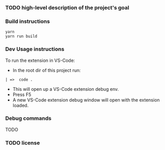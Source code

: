 ### TODO high-level description of the project's goal

### Build instructions

```
yarn
yarn run build
```

### Dev Usage instructions

To run the extension in VS-Code:
 - In the root dir of this project run:
 ```
| =>  code .
 ```
 - This will open up a VS-Code extension debug env.
 - Press F5
 - A new VS-Code extension debug window will open with the extension loaded.

### Debug commands
TODO
### TODO license
